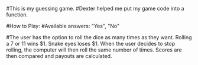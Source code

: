 #This is my guessing game.
#Dexter helped me put my game code into a function.

#How to Play:
#Available answers: "Yes", "No"

#The user has the option to roll the dice as many times as they want. Rolling a 7 or 11 wins $1. Snake eyes loses $1. When the user decides to stop rolling, the computer will then roll the same number of times. Scores are then compared and payouts are calculated.
